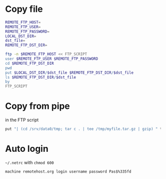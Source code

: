 # Copy file 

```bash
REMOTE_FTP_HOST=
REMOTE_FTP_USER=
REMOTE_FTP_PASSWORD=
LOCAL_DST_DIR=
dst_file=
REMOTE_FTP_DST_DIR=

ftp -n $REMOTE_FTP_HOST << FTP_SCRIPT
user $REMOTE_FTP_USER $REMOTE_FTP_PASSWORD
cd $REMOTE_FTP_DST_DIR
pwd
put $LOCAL_DST_DIR/$dst_file $REMOTE_FTP_DST_DIR/$dst_file
ls $REMOTE_FTP_DST_DIR/$dst_file
by
FTP_SCRIPT
```
# Copy from pipe
in the FTP script
```bash
put "| (cd /srv/data0/tmp; tar c . | tee /tmp/myfile.tar.gz | gzip) " test1.tar.gz
```
# Auto login
`~/.netrc` with `chmod 600`
```
machine remotehost.org login username password Pas$%335fd
```
